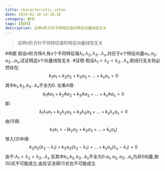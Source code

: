 ```yaml
---
title: characteristic_value
date: 2019-01-10 14:18:16
category: 数学
tags: [矩阵]
description: 证明n阶方针不同特征值的特征向量线性无关
---
```


>证明n阶方针不同特征值的特征向量线性无关

#命题
假设$n$阶方阵$A$,有$s$个不同特征值$\lambda_1,\lambda_2,\lambda_3...\lambda_s$,对应于$s$个特征向量$\alpha_1,\alpha_2,\alpha_3...\alpha_s$,试证明这$s$个向量线性无关.
#证明
假设$\lambda_1<\lambda_2<\lambda_3...\lambda_s$,若线行无关则必然存在:$$k_1\alpha_1+k_2\alpha_2+k_3\alpha_3+...+k_s\alpha_s=0 \tag{1}$$
其中$k_1,k_2,k_3...k_s$不全为0.
左乘$A$得:
$$k_1A\alpha_1+k_2A\alpha_2+k_3A\alpha_3+...+k_sA\alpha_s=0  \tag{2}$$
即:
$$k_1\lambda_1\alpha_1+k_2\lambda_2\alpha_2+k_3\lambda_3\alpha_3+...+k_s\lambda_s\alpha_s=0 \tag{3}$$
由(1)得:
$$k_1\alpha_1=-(k_2\alpha_2+k_3\alpha_3+...+k_s\alpha_s)\tag{4}$$
带入(3)中得:
$$
k_2\alpha_2(\lambda_2-\lambda_1)+k_3\alpha_3(\lambda_3-\lambda_1)+...+k_s\alpha_s(\lambda_s-\lambda_1)=0
 \tag{5}$$
由于:$\lambda_1<\lambda_2<\lambda_3...\lambda_s$
且其中$k_1,k_2,k_3...k_s$不全为0.$\alpha_1,\alpha_2,\alpha_3...\alpha_s$为非0向量,故(5)式不可能成立,由反证法得(1)式也不可能成立.